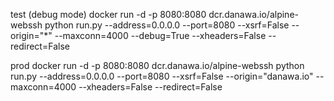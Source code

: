 

test (debug mode)
docker run -d -p 8080:8080 dcr.danawa.io/alpine-webssh python run.py --address=0.0.0.0 --port=8080 --xsrf=False --origin="*" --maxconn=4000 --debug=True --xheaders=False --redirect=False


prod
docker run -d -p 8080:8080 dcr.danawa.io/alpine-webssh python run.py --address=0.0.0.0 --port=8080 --xsrf=False --origin="danawa.io" --maxconn=4000 --xheaders=False --redirect=False